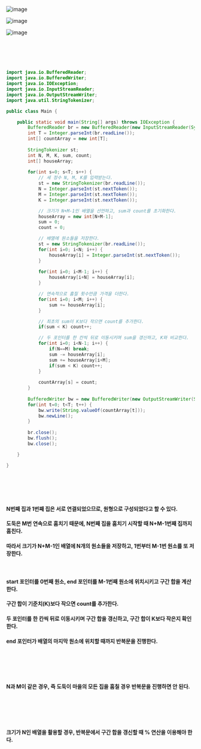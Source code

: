 ![image](https://github.com/last-child/CODING_TEST/assets/98595054/edd4f409-fb6b-4421-b2d9-5ae7fe8178ad)

![image](https://github.com/last-child/CODING_TEST/assets/98595054/b0868c32-2208-47ff-bfaa-fe5e8745031a)

![image](https://github.com/last-child/CODING_TEST/assets/98595054/6b1e47ac-b65c-4c46-9d20-ae457f993154)

<br>   

##   

<br>   

```java
import java.io.BufferedReader;
import java.io.BufferedWriter;
import java.io.IOException;
import java.io.InputStreamReader;
import java.io.OutputStreamWriter;
import java.util.StringTokenizer;

public class Main {

    public static void main(String[] args) throws IOException {
        BufferedReader br = new BufferedReader(new InputStreamReader(System.in));
        int T = Integer.parseInt(br.readLine());
        int[] countArray = new int[T];
        
        StringTokenizer st;
        int N, M, K, sum, count;
        int[] houseArray;
        
        for(int s=0; s<T; s++) {
            // 세 정수 N, M, K를 입력받는다. 
            st = new StringTokenizer(br.readLine());
            N = Integer.parseInt(st.nextToken());
            M = Integer.parseInt(st.nextToken());
            K = Integer.parseInt(st.nextToken());

            // 크기가 N+M-1인 배열을 선언하고, sum과 count를 초기화한다.
            houseArray = new int[N+M-1];
            sum = 0;
            count = 0;

            // 배열에 원소들을 저장한다.
            st = new StringTokenizer(br.readLine());
            for(int i=0; i<N; i++) {
            	houseArray[i] = Integer.parseInt(st.nextToken());
            }
            
            for(int i=0; i<M-1; i++) {
            	houseArray[i+N] = houseArray[i]; 
            }

            // 연속적으로 훔칠 횟수만큼 가격을 더한다.
            for(int i=0; i<M; i++) {
            	sum += houseArray[i];
            }

            // 최초의 sum이 K보다 작으면 count를 추가한다.
            if(sum < K) count++;

            // 두 포인터를 한 칸씩 뒤로 이동시키며 sum을 갱신하고, K와 비교한다.
            for(int i=0; i<N-1; i++) {
            	if(N==M) break;
            	sum -= houseArray[i];
            	sum += houseArray[i+M];
            	if(sum < K) count++;
            }
            
            countArray[s] = count;
        }
        
        BufferedWriter bw = new BufferedWriter(new OutputStreamWriter(System.out));
        for(int t=0; t<T; t++) {
            bw.write(String.valueOf(countArray[t]));
            bw.newLine();
        }
        
        br.close();
        bw.flush();
        bw.close();

    }

}
```

<br>   

##   

<br>   

#### N번째 집과 1번째 집은 서로 연결되었으므로, 원형으로 구성되었다고 할 수 있다.
#### 도둑은 M번 연속으로 훔치기 때문에, N번째 집을 훔치기 시작할 때 N+M-1번째 집까지 훔친다.
#### 따라서 크기가 N+M-1인 배열에 N개의 원소들을 저장하고, 1번부터 M-1번 원소를 또 저장한다.

<br>   

#### start 포인터를 0번째 원소, end 포인터를 M-1번째 원소에 위치시키고 구간 합을 계산한다.
#### 구간 합이 기준치(K)보다 작으면 count를 추가한다.
#### 두 포인터를 한 칸씩 뒤로 이동시키며 구간 합을 갱신하고, 구간 합이 K보다 작은지 확인한다.
#### end 포인터가 배열의 마지막 원소에 위치할 때까지 반복문을 진행한다.

<br>   

##   

<br>   

#### N과 M이 같은 경우, 즉 도둑이 마을의 모든 집을 훔칠 경우 반복문을 진행하면 안 된다.

<br>   

##  

<br>   

#### 크기가 N인 배열을 활용할 경우, 반복문에서 구간 합을 갱신할 때 % 연산을 이용해야 한다.
